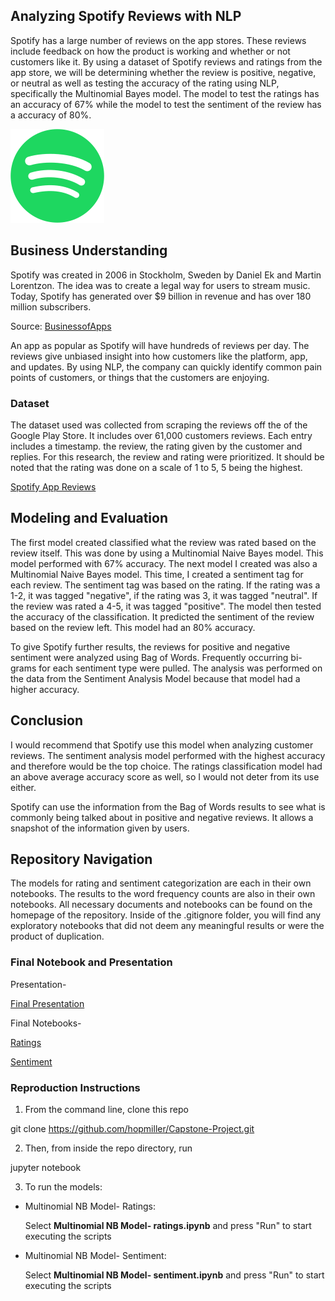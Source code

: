<!-- Analyzing Spotify Reviews with NLP -->
## Analyzing Spotify Reviews with NLP

Spotify has a large number of reviews on the app stores. These reviews include feedback on how the product is working and whether or not customers like it. By using a dataset of Spotify reviews and ratings from the app store, we will be determining whether the review is positive, negative, or neutral as well as testing the accuracy of the rating using NLP, specifically the Multinomial Bayes model. The model to test the ratings has an accuracy of 67% while the model to test the sentiment of the review has a accuracy of 80%.


![alt text](Spotify_logo_without_text.svg.png)


<!-- Business Understanding -->
## Business Understanding

Spotify was created in 2006 in Stockholm, Sweden by Daniel Ek and Martin Lorentzon. The idea was to create a legal way for users to stream music. Today, Spotify has generated over $9 billion in revenue and has over 180 million subscribers.

Source: [BusinessofApps](https://www.businessofapps.com/data/spotify-statistics/)

An app as popular as Spotify will have hundreds of reviews per day. The reviews give unbiased insight into how customers like the platform, app, and updates. By using NLP, the company can quickly identify common pain points of customers, or things that the customers are enjoying.

### Dataset

The dataset used was collected from scraping the reviews off the of the Google Play Store. It includes over 61,000 customers reviews. Each entry includes a timestamp. the review, the rating given by the customer and replies. For this research, the review and rating were prioritized. It should be noted that the rating was done on a scale of 1 to 5, 5 being the highest. 

[Spotify App Reviews](https://www.kaggle.com/datasets/mfaaris/spotify-app-reviews-2022)


<!-- Modeling and Evaluation -->
## Modeling and Evaluation

The first model created classified what the review was rated based on the review itself. This was done by using a Multinomial Naive Bayes model. This model performed with 67% accuracy. The next model I created was also a Multinomial Naive Bayes model. This time, I created a sentiment tag for each review. The sentiment tag was based on the rating. If the rating was a 1-2, it was tagged "negative", if the rating was 3, it was tagged "neutral". If the review was rated a 4-5, it was tagged "positive". The model then tested the accuracy of the classification. It predicted the sentiment of the review based on the review left. This model had an 80% accuracy.

To give Spotify further results, the reviews for positive and negative sentiment were analyzed using Bag of Words. Frequently occurring bi-grams for each sentiment type were pulled. The analysis was performed on the data from the Sentiment Analysis Model because that model had a higher accuracy. 


<!-- Conclusion -->
## Conclusion

I would recommend that Spotify use this model when analyzing customer reviews. The sentiment analysis model performed with the highest accuracy and therefore would be the top choice. The ratings classification model had an above average accuracy score as well, so I would not deter from its use either.

Spotify can use the information from the Bag of Words results to see what is commonly being talked about in positive and negative reviews. It allows a snapshot of the information given by users.


<!-- Repository Navigation -->
## Repository Navigation

The models for rating and sentiment categorization are each in their own notebooks. The results to the word frequency counts are also in their own notebooks. All necessary documents and notebooks can be found on the homepage of the repository. Inside of the .gitignore folder, you will find any exploratory notebooks that did not deem any meaningful results or were the product of duplication. 

### Final Notebook and Presentation

Presentation- 


[Final Presentation](https://github.com/hopmiller/Capstone-Project/blob/main/Final%20Presentation.pdf)


Final Notebooks- 


[Ratings](https://github.com/hopmiller/Capstone-Project/blob/66406ae9f4a72b0e7b89fc4f5adba04c62860c98/Multinomial%20NB%20Model-%20ratings.ipynb)

[Sentiment](https://github.com/hopmiller/Capstone-Project/blob/66406ae9f4a72b0e7b89fc4f5adba04c62860c98/Multinomial%20NB%20Model-%20sentiment.ipynb)

### Reproduction Instructions 

1. From the command line, clone this repo 

git clone https://github.com/hopmiller/Capstone-Project.git




2. Then, from inside the repo directory, run 

jupyter notebook




3. To run the models:

* Multinomial NB Model- Ratings:
    
    Select **Multinomial NB Model- ratings.ipynb** and press "Run" to start executing the scripts

* Multinomial NB Model- Sentiment:
    
    Select **Multinomial NB Model- sentiment.ipynb** and press "Run" to start executing the scripts
